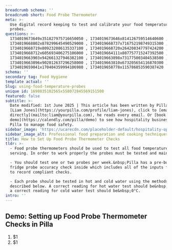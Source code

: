 ```yaml
---
breadcrumb schema: ''
breadcrumb short: Food Probe Thermometer
meta: >-
  Use digital record keeping to test and calibrate your food temperature
  probes. 
questions: >-
  1734019673649x351827975716650050 , 1734019673646x814126759514640600 ,
  1734019668802x878299645490529000 , 1734019668737x716752198749315300 ,
  1734019668719x809232086135337100 , 1734019668720x264208347797424200 ,
  1734019668712x605693406275106000 , 1734019664111x807757715247392500 ,
  1734019663903x942661327946382100 , 1734019663898x731775003404538500 ,
  1734019663896x902012637296258000 , 1734019663810x673205654116870300 ,
  1734019659041x170404359994106980 , 1734019658778x115786853590387420
schema: ''
secondary tag: Food Hygiene
template actual: ''
Slug: using-food-temperature-probes
unique id: 1698835102565x558072845569151500
featured: false
subtitle: >-
  Date modified: 1st June 2025 | This article has been written by Pilla Founder,
  [Liam Jones](https://yourpilla.com/profile/liam-jones), click to [email Liam
  directly](mailto:liam@yourpilla.com), he reads every email. Or [book a
  demo](https://calendly.com/pilla/demo) to see how hospitality businesses use
  Pilla to manage food safety.
sidebar_image: 'https://ucarecdn.com/placeholder-default/hospitality-operations.jpg'
sidebar_image_alt: Professional food preparation and cooking techniques
title: How to Set Up Food Probe Thermometer Checks
tldr: >-
  - Food probe thermometers should be used to test all food temperatures before
  serving. In order to work properly the probes must be tested and maintained.

  - You should test one or two probes per week.&nbsp;Pilla has a pre-built
  fridge probe accuracy check inside which includes all of the inputs for staff
  to record compliant checks.

  - Each probe should be tested in hot and cold water using the methods
  described below. A correct reading for hot water test should be&nbsp;100°C and
  a correct reading for cold water test should be&nbsp;0°C.
intro: ''
---
```

## Demo: Setting up Food Probe Thermometer Checks in Pilla

 1. $1
2. $1
